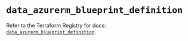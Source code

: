 # `data_azurerm_blueprint_definition`

Refer to the Terraform Registry for docs: [`data_azurerm_blueprint_definition`](https://registry.terraform.io/providers/hashicorp/azurerm/3.103.0/docs/data-sources/blueprint_definition).
